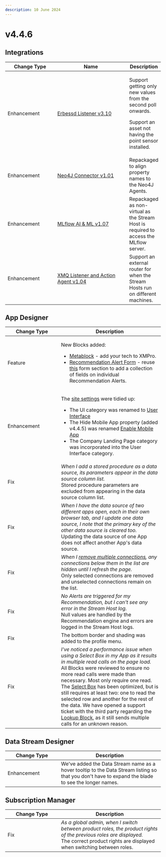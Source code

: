 ```yaml
---
description: 10 June 2024
---
```


# v4.4.6

## Integrations

<table><thead><tr><th width="155">Change Type</th><th width="250">Name</th><th>Description</th></tr></thead><tbody><tr><td>Enhancement</td><td><a href="https://xmpro.gitbook.io/erbessd/">Erbessd Listener v3.10</a></td><td><p>Support getting only new values from the second poll onwards.</p><p> Support an asset not having the point sensor installed.</p></td></tr><tr><td>Enhancement</td><td><a href="https://xmpro.gitbook.io/neo4j-connector/">Neo4J Connector v1.01</a></td><td>Repackaged to align property names to the Neo4J Agents.</td></tr><tr><td>Enhancement</td><td><a href="https://xmpro.gitbook.io/mlflow/">MLflow AI &#x26; ML v1.07</a></td><td>Repackaged as non-virtual as the Stream Host is required to access the MLflow server.</td></tr><tr><td>Enhancement</td><td><a href="https://xmpro.gitbook.io/xmq/">XMQ Listener and Action Agent v1.04</a></td><td>Support an external router for when the Stream Hosts run on different machines.</td></tr></tbody></table>

## App Designer

<table><thead><tr><th width="157">Change Type</th><th>Description</th></tr></thead><tbody><tr><td>Feature</td><td><p>New Blocks added:</p><ul><li><a href="../blocks-toolbox/advanced/metablock.md">Metablock</a> - add your tech to XMPro.</li><li><a href="../blocks-toolbox/recommendations/recommendation-form.md">Recommendation Alert Form</a> - reuse <a href="../concepts/recommendation/recommendation-alert.md#form">this</a> form section to add a collection of fields on individual Recommendation Alerts.</li></ul></td></tr><tr><td>Enhancement</td><td><p>The <a href="../how-tos/manage-site-settings.md#app-designer-settings">site settings</a> were tidied up: </p><ul><li>The UI category was renamed to <a href="../how-tos/manage-site-settings.md#user-interface">User Interface</a></li><li>The Hide Mobile App property (added v4.4.5) was renamed <a href="../how-tos/manage-site-settings.md#enable-mobile-app">Enable Mobile App</a></li><li>The Company Landing Page category was incorporated into the User Interface category.</li></ul></td></tr><tr><td>Fix</td><td><em>When I add a stored procedure as a data source, its parameters appear in the data source column list.</em><br>Stored procedure parameters are excluded from appearing in the data source column list.</td></tr><tr><td>Fix</td><td><em>When I have the data source of two different apps open, each in their own browser tab, and I update one data source, I note that the primary key of the other data source is cleared too.</em><br>Updating the data source of one App does not affect another App's data source.</td></tr><tr><td>Fix</td><td><em>When I</em> <a href="../how-tos/apps/manage-connections.md#multiple-connections"><em>remove multiple connections</em></a><em>, any connections below them in the list are hidden until I refresh the page.</em><br>Only selected connections are removed and unselected connections remain on the list.</td></tr><tr><td>Fix</td><td><em>No Alerts are triggered for my Recommendation, but I can't see any error in the Stream Host log.</em><br>Null values are handled by the Recommendation engine and errors are logged in the Stream Host logs.</td></tr><tr><td>Fix</td><td>The bottom border and shading was added to the profile menu.</td></tr><tr><td>Fix</td><td><em>I've noticed a performance issue when using a Select Box in my App as it results in multiple read calls on the page load.</em><br>All Blocks were reviewed to ensure no more read calls were made than necessary. Most only require one read. The <a href="../blocks-toolbox/basic/select-box.md">Select Box</a> has been optimized, but is still requires at least two: one to read the selected row and another for the rest of the data. We have opened a support ticket with the third party regarding the <a href="../blocks-toolbox/basic/lookup.md">Lookup Block</a>, as it still sends multiple calls for an unknown reason. </td></tr></tbody></table>

## Data Stream Designer

<table><thead><tr><th width="157">Change Type</th><th>Description</th></tr></thead><tbody><tr><td>Enhancement</td><td>We've added the Data Stream name as a hover tooltip to the Data Stream listing so that you don't have to expand the blade to see the longer names.</td></tr></tbody></table>

## Subscription Manager

<table><thead><tr><th width="157">Change Type</th><th>Description</th></tr></thead><tbody><tr><td>Fix</td><td><em>As a global admin, when I switch between product roles, the product rights of the previous roles are displayed.</em><br>The correct product rights are displayed when switching between roles.</td></tr></tbody></table>
